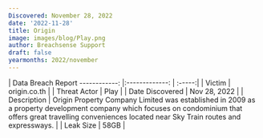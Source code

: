 ```yaml
---
Discovered: November 28, 2022
date: '2022-11-28'
title: Origin
image: images/blog/Play.png
author: Breachsense Support
draft: false
yearmonths: 2022/november
---
```



| Data Breach Report
------------:     |:-------------:    | :-----:|
| Victim      | origin.co.th      | 
| Threat Actor      | Play      | 
| Date Discovered      | Nov 28, 2022      | 
| Description      | Origin Property Company Limited was established in 2009 as a property development company which focuses on condominium that offers great travelling conveniences located near Sky Train routes and expressways.      | 
| Leak Size      | 58GB      | 

